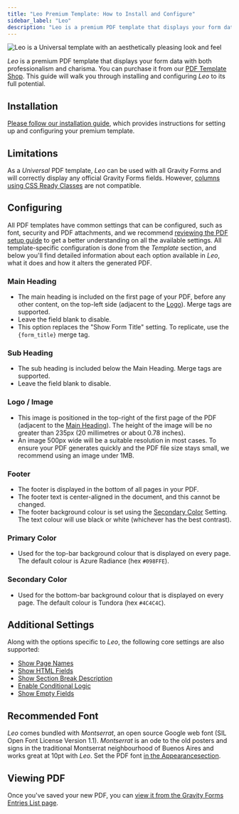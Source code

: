 ```yaml
---
title: "Leo Premium Template: How to Install and Configure"
sidebar_label: "Leo"
description: "Leo is a premium PDF template that displays your form data with both professionalism and charisma."
---
```


![Leo is a Universal template with an aesthetically pleasing look and feel](https://resources.gravitypdf.com/uploads/edd/2018/10/leo-standard.png)

*Leo* is a premium PDF template that displays your form data with both professionalism and charisma. You can purchase it from our [PDF Template Shop](https://gravitypdf.com/shop/leo/). This guide will walk you through installing and configuring *Leo* to its full potential.

## Installation 

[Please follow our installation guide](installing-upgrading-premium-templates.md), which provides instructions for setting up and configuring your premium template.

## Limitations 

As a *Universal* PDF template, *Leo* can be used with all Gravity Forms and will correctly display any official Gravity Forms fields. However, [columns using CSS Ready Classes](../users/css-ready-classes.md) are not compatible.

## Configuring 

All PDF templates have common settings that can be configured, such as font, security and PDF attachments, and we recommend [reviewing the PDF setup guide](../users/setup-pdf.md) to get a better understanding on all the available settings. All template-specific configuration is done from the *Template* section, and below you'll find detailed information about each option available in *Leo*, what it does and how it alters the generated PDF.

### Main Heading 
* The main heading is included on the first page of your PDF, before any other content, on the top-left side (adjacent to the [Logo](#logo)). Merge tags are supported.
* Leave the field blank to disable.
* This option replaces the "Show Form Title" setting. To replicate, use the `{form_title}` merge tag.

### Sub Heading 
* The sub heading is included below the Main Heading. Merge tags are supported.
* Leave the field blank to disable.

### Logo / Image 
* This image is positioned in the top-right of the first page of the PDF (adjacent to the [Main Heading](#main-heading)). The height of the image will be no greater than 235px (20 millimetres or about 0.78 inches).
* An image 500px wide will be a suitable resolution in most cases. To ensure your PDF generates quickly and the PDF file size stays small, we recommend using an image under 1MB.

### Footer 
* The footer is displayed in the bottom of all pages in your PDF.
* The footer text is center-aligned in the document, and this cannot be changed.
* The footer background colour is set using the [Secondary Color](#secondary-color) Setting. The text colour will use black or white (whichever has the best contrast).

### Primary Color 
* Used for the top-bar background colour that is displayed on every page. The default colour is Azure Radiance (hex `#098FFE`).

### Secondary Color 
* Used for the bottom-bar background colour that is displayed on every page. The default colour is Tundora (hex `#4C4C4C`).

## Additional Settings 

Along with the options specific to *Leo*, the following core settings are also supported:

-   [Show Page Names](../users/setup-pdf.md#show-page-names)
-   [Show HTML Fields](../users/setup-pdf.md#show-html-fields)
-   [Show Section Break Description](../users/setup-pdf.md#show-section-break-description)
-   [Enable Conditional Logic](../users/setup-pdf.md#enable-conditional-logic)
-   [Show Empty Fields](../users/setup-pdf.md#show-empty-fields)

## Recommended Font 

*Leo* comes bundled with *Montserrat*, an open source Google web font (SIL Open Font License Version 1.1). *Montserrat* is an ode to the old posters and signs in the traditional Montserrat neighbourhood of Buenos Aires and works great at 10pt with *Leo*. Set the PDF font [in the Appearancesection](../users/setup-pdf.md#appearance-tab).

## Viewing PDF 

Once you've saved your new PDF, you can [view it from the Gravity Forms Entries List page](../users/viewing-pdfs.md).
